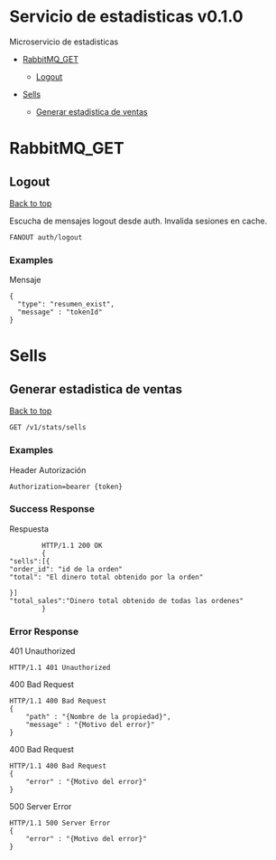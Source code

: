 <a name="top"></a>
# Servicio de estadisticas v0.1.0

Microservicio de estadisticas

- [RabbitMQ_GET](#rabbitmq_get)
	- [Logout](#logout)
	
- [Sells](#sells)
	- [Generar estadistica de ventas](#generar-estadistica-de-ventas)
	


# <a name='rabbitmq_get'></a> RabbitMQ_GET

## <a name='logout'></a> Logout
[Back to top](#top)

<p>Escucha de mensajes logout desde auth. Invalida sesiones en cache.</p>

	FANOUT auth/logout



### Examples

Mensaje

```
{
  "type": "resumen_exist",
  "message" : "tokenId"
}
```




# <a name='sells'></a> Sells

## <a name='generar-estadistica-de-ventas'></a> Generar estadistica de ventas
[Back to top](#top)



	GET /v1/stats/sells



### Examples

Header Autorización

```
Authorization=bearer {token}
```


### Success Response

Respuesta

```
        HTTP/1.1 200 OK
        {
"sells":[{
"order_id": "id de la orden"
"total": "El dinero total obtenido por la orden"

}]
"total_sales":"Dinero total obtenido de todas las ordenes"
        }
```


### Error Response

401 Unauthorized

```
HTTP/1.1 401 Unauthorized
```
400 Bad Request

```
HTTP/1.1 400 Bad Request
{
    "path" : "{Nombre de la propiedad}",
    "message" : "{Motivo del error}"
}
```
400 Bad Request

```
HTTP/1.1 400 Bad Request
{
    "error" : "{Motivo del error}"
}
```
500 Server Error

```
HTTP/1.1 500 Server Error
{
    "error" : "{Motivo del error}"
}
```

